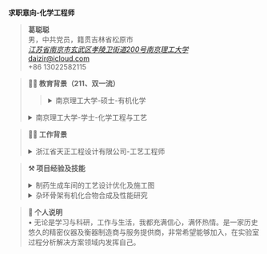 **求职意向-化学工程师**
>**葛聪聪**\
>男，中共党员，籍贯吉林省松原市<br>[*江苏省南京市玄武区孝陵卫街道200号南京理工大学*](https://maps.apple.com/?address=No.200,%20Xiaolingwei%20Street,%20Xuanwu,%20Nanjing,%20Jiangsu%20China&auid=1117162244842439&ll=32.028910,118.855629&lsp=57879&q=Nanjing%20University%20of%20Science%20and%20Technology&_ext=CjcKBAgDEAgKBAgEEAQKBAgFEAMKBAgGEBkKBAgbEAMKBAhSEAYKBAhVEAoKBAhZEAEKBQikARABEiQpmeTBXNEBQEAxg+m6kLq1XUA5phimcL4FQEBBvwP95ee3XUA%3D&t=m) <br>daizir@icloud.com <br>+86 13022582115

>**👨‍🎓 教育背景（211、双一流）**
>><details> <summary>南京理工大学-硕士-有机化学</summary>2020-2023：研究有机化合物的合成及性能。在校与同学老师和睦相处，认真完成科研任务，以专业第一名获得学业一等奖学金，专利一篇（在审），第一作者SCI文章一篇（在审）。在实验室负责管理高效液相色谱仪。在校期间担任院研究生会副主席、主席，获得优秀研究生干部称号。</details>
><details> <summary>南京理工大学-学士-化学工程与工艺</summary>• 2013-2017：在校与同学老师和睦相处，认真学习与工作，顺利申请校级科研项目资金并负责完成目标催化剂的生产工艺优化。</details>

>**👨‍🏭 工作背景**
><details> <summary>浙江省天正工程设计有限公司-工艺工程师</summary>• 2017-2020：以完成整个生产车间的交付为目标，与其他各专业协同，根据国家标准规范完成工程项目的工艺设计及优化，管道设备布置及施工图等。</details>

> **⚒ 项目经验及技能**
><details> <summary>制药生成车间的工艺设计优化及施工图</summary>   • 对影响整个生产工艺效率的因素进行分析，主要涉及相关模拟仿真软件如Aspen等。<br>  • 实施小试、中试，实践生产工艺并进行规模化生产。<br>  • 生产车间的布置，主要依据国家关于工程项目的相关标准，完成施工图及相关文件材料的编纂。工程制图如AutoCAD，CADworks等。</details>
><details> <summary>杂环骨架有机化合物合成及性能研究</summary>  • 对相关研究进行调研，确定研究对象，主要是相关数据库的检索及筛选。<br>  • 目标化合物合成、分离、提纯、检测（HPLC、 GC）、优化，主要是实施实验计划，并对实验结果分析及总结。<br>  • 结构分析及性能测试，主要相关波谱解析如IR、NMR、XRD等，性能测试包括密度、热性能、BAM感度等。</details>

> **💬 个人说明** <br>
• 无论是学习与科研，工作与生活，我都充满信心，满怀热情。是一家历史悠久的精密仪器及衡器制造商与服务提供商，非常希望能够加入，在实验室过程分析解决方案领域内发挥自己。


